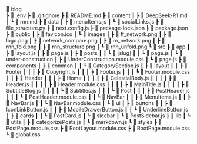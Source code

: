 📂 blog  
┣ 📜 .env
┣ 📜 .gitignore
┣ 📜 README.md
┣ 📂 content
┃ ┣ 📜 DeepSeek-R1.md
┃ ┗ 📜 rnn.md
┣ 📂 data
┃ ┣ 📜 menuItems.js
┃ ┗ 📜 socialLinks.js
┣ 📜 file_structure.py
┣ 📜 next.config.js
┣ 📜 package-lock.json
┣ 📜 package.json
┣ 📂 public
┃ ┣ 📜 favicon.ico
┃ ┗ 📂 images
┃   ┣ 📜 ff_network.png
┃   ┣ 📜 logo.png
┃   ┣ 📜 network_compare.png
┃   ┣ 📜 rn_network.png
┃   ┣ 📜 rnn_fold.png
┃   ┣ 📜 rnn_structure.png
┃   ┗ 📜 rnn_unfold.png
┗ 📂 src
  ┣ 📂 app
  ┃ ┣ 📜 layout.js
  ┃ ┣ 📜 page.js
  ┃ ┣ 📂 posts
  ┃ ┃ ┗ 📂 [slug]
  ┃ ┃   ┗ 📜 page.js
  ┃ ┗ 📂 under-construction
  ┃   ┣ 📜 UnderConstruction.module.css
  ┃   ┗ 📜 page.js
  ┣ 📂 components
  ┃ ┣ 📂 common
  ┃ ┃ ┗ 📜 CategorySection.js
  ┃ ┣ 📂 layout
  ┃ ┃ ┣ 📂 Footer
  ┃ ┃ ┃ ┣ 📜 Copyright.js
  ┃ ┃ ┃ ┣ 📜 Footer.js
  ┃ ┃ ┃ ┗ 📜 Footer.module.css
  ┃ ┃ ┣ 📂 Header
  ┃ ┃ ┃ ┣ 📂 Home
  ┃ ┃ ┃ ┃ ┣ 📜 CelestialBody.js
  ┃ ┃ ┃ ┃ ┣ 📜 Header.js
  ┃ ┃ ┃ ┃ ┣ 📜 Header.module.css
  ┃ ┃ ┃ ┃ ┣ 📜 MainTitle.js
  ┃ ┃ ┃ ┃ ┣ 📜 SubtitleBlog.js
  ┃ ┃ ┃ ┃ ┗ 📜 Subtitles.js
  ┃ ┃ ┃ ┗ 📂 Post
  ┃ ┃ ┃   ┣ 📜 PostHeader.js
  ┃ ┃ ┃   ┗ 📜 PostHeader.module.css
  ┃ ┃ ┗ 📂 NavBar
  ┃ ┃   ┣ 📜 MenuItems.js
  ┃ ┃   ┣ 📜 NavBar.js
  ┃ ┃   ┗ 📜 NavBar.module.css
  ┃ ┗ 📂 ui
  ┃   ┣ 📂 buttons
  ┃   ┃ ┣ 📜 IconLinkButton.js
  ┃   ┃ ┣ 📜 MobileDrawerButton.js
  ┃   ┃ ┗ 📜 UnderlineButton.js
  ┃   ┣ 📂 cards
  ┃   ┃ ┗ 📜 PostCard.js
  ┃   ┗ 📂 sidebar
  ┃     ┗ 📜 PostSidebar.js
  ┣ 📂 lib
  ┃ ┗ 📂 utils
  ┃   ┣ 📜 categorizePosts.js
  ┃   ┗ 📜 markdown.js
  ┗ 📂 styles
    ┣ 📜 PostPage.module.css
    ┣ 📜 RootLayout.module.css
    ┣ 📜 RootPage.module.css
    ┗ 📜 global.css